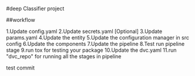 #deep Classifier project

##workflow

1.Update config.yaml
2.Update secrets.yaml [Optional]
3.Update params.yaml
4.Update the entity
5.Update the configuration manager in src config
6.Update the components
7.Update the pipeline
8.Test run pipeline stage
9.run tox for testing your package
10.Update the dvc.yaml
11.run "dvc_repo" for running all the stages in pipeline

test commit
